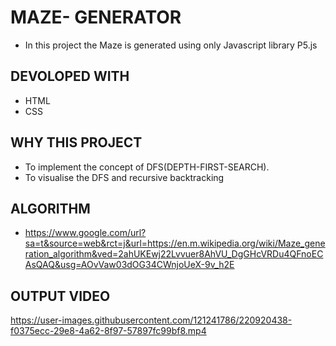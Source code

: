 # MAZE- GENERATOR 
+ In this project the Maze is generated using only
  Javascript library P5.js
## DEVOLOPED WITH
+ HTML
+ CSS
## WHY THIS PROJECT
+ To implement the concept of DFS(DEPTH-FIRST-SEARCH).
+ To visualise the DFS and recursive backtracking
## ALGORITHM
+ https://www.google.com/url?sa=t&source=web&rct=j&url=https://en.m.wikipedia.org/wiki/Maze_generation_algorithm&ved=2ahUKEwj22Lvvuer8AhVU_DgGHcVRDu4QFnoECAsQAQ&usg=AOvVaw03dOG34CWnjoUeX-9v_h2E

## OUTPUT VIDEO
https://user-images.githubusercontent.com/121241786/220920438-f0375ecc-29e8-4a62-8f97-57897fc99bf8.mp4

